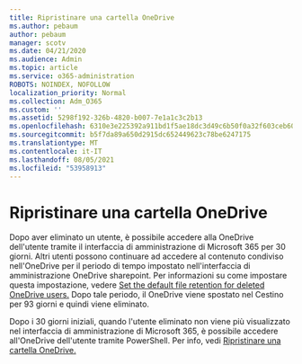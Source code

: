 ```yaml
---
title: Ripristinare una cartella OneDrive
ms.author: pebaum
author: pebaum
manager: scotv
ms.date: 04/21/2020
ms.audience: Admin
ms.topic: article
ms.service: o365-administration
ROBOTS: NOINDEX, NOFOLLOW
localization_priority: Normal
ms.collection: Adm_O365
ms.custom: ''
ms.assetid: 5298f192-326b-4820-b007-7e1a1c3c2b13
ms.openlocfilehash: 6310e3e225392a911bd1f5ae18dc3d49c6b50f0a32f603ceb60816657d5b3fc6
ms.sourcegitcommit: b5f7da89a650d2915dc652449623c78be6247175
ms.translationtype: MT
ms.contentlocale: it-IT
ms.lasthandoff: 08/05/2021
ms.locfileid: "53958913"
---
```

# <a name="restore-a-deleted-onedrive"></a>Ripristinare una cartella OneDrive

Dopo aver eliminato un utente, è possibile accedere alla OneDrive dell'utente tramite il interfaccia di amministrazione di Microsoft 365 per 30 giorni. Altri utenti possono continuare ad accedere al contenuto condiviso nell'OneDrive per il periodo di tempo impostato nell'interfaccia di amministrazione OneDrive sharepoint. Per informazioni su come impostare questa impostazione, vedere [Set the default file retention for deleted OneDrive users.](https://go.microsoft.com/fwlink/?linkid=874267) Dopo tale periodo, il OneDrive viene spostato nel Cestino per 93 giorni e quindi viene eliminato.
  
Dopo i 30 giorni iniziali, quando l'utente eliminato non viene più visualizzato nel interfaccia di amministrazione di Microsoft 365, è possibile accedere all'OneDrive dell'utente tramite PowerShell. Per info, vedi [Ripristinare una cartella OneDrive.](https://go.microsoft.com/fwlink/?linkid=874269)
  

